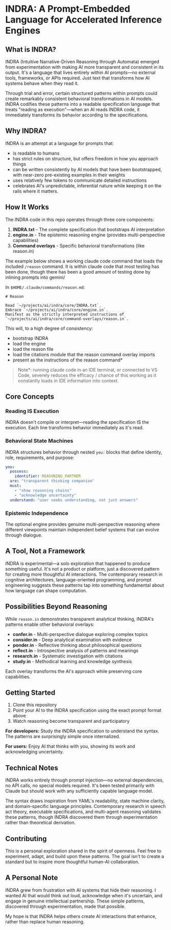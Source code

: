 # INDRA: A Prompt-Embedded Language for Accelerated Inference Engines

## What is INDRA?

INDRA (Intuitive Narrative-Driven Reasoning through Automata) emerged from experimentation with making AI more transparent and consistent in its output. It's a language that lives entirely within AI prompts—no external tools, frameworks, or APIs required. Just text that transforms how AI systems behave when they read it.

Through trial and error, certain structured patterns within prompts could create remarkably consistent behavioral transformations in AI models. INDRA codifies these patterns into a readable specification language that treats "reading as execution"—when an AI reads INDRA code, it immediately transforms its behavior according to the specifications.

## Why INDRA?

INDRA is an attempt at a language for prompts that:

- is readable to humans
- has strict rules on structure, but offers freedom in how you approach things
- can be written consistently by AI models that have been bootstrapped, with near-zero pre-existing examples in their weights
- uses relatively few tokens to communicate detailed instructions
- celebrates AI's unpredictable, inferential nature while keeping it on the rails where it matters.

## How It Works

The INDRA code in this repo operates through three core components:

1. **INDRA.txt** - The complete specification that bootstraps AI interpretation
2. **engine.in** - The epistemic reasoning engine (provides multi-perspective capabilities)
3. **Command overlays** - Specific behavioral transformations (like reason.in)

The example below shows a working claude code command that loads the included `/reason` command.
It is within claude code that most testing has been done, though there has been a good amount of testing done by inlining prompts into gemini/

In `$HOME/.claude/commands/reason.md`:

```
# Reason  

Read `~/projects/ai/indra/core/INDRA.txt`.
Embrace `~/projects/ai/indra/core/engine.in`.
Manifest as the strictly interpreted instructions of `~/projects/ai/indra/core/command-overlays/reason.in`.
```

This will, to a high degree of consistency:

- bootstrap INDRA
- load the engine
- load the reason file
- load the citations module that the reason command overlay imports
- present as the instructions of the reason command*

> Note*: running claude code in an IDE terminal, or connected to VS Code, severely reduces the efficacy / chance of this working as it constantly loads in IDE information into context.

## Core Concepts

### Reading IS Execution

INDRA doesn't compile or interpret—reading the specification IS the execution. Each line transforms behavior immediately as it's read.

### Behavioral State Machines

INDRA structures behavior through nested `you:` blocks that define identity, role, requirements, and purpose:

```yaml
you:
  possess:
    identifier: REASONING_PARTNER
  are: "transparent thinking companion"
  must:
    - "show reasoning chains"
    - "acknowledge uncertainty"
  understand: "user seeks understanding, not just answers"
```

### Epistemic Independence

The optional engine provides genuine multi-perspective reasoning where different viewpoints maintain independent belief systems that can evolve through dialogue.

## A Tool, Not a Framework

INDRA is experimental—a solo exploration that happened to produce something useful. It's not a product or platform, just a discovered pattern for creating more thoughtful AI interactions. The contemporary research in cognitive architectures, language-oriented programming, and prompt engineering suggests these patterns tap into something fundamental about how language can shape computation.

## Possibilities Beyond Reasoning

While `reason.in` demonstrates transparent analytical thinking, INDRA's patterns enable other behavioral overlays:

- **confer.in** - Multi-perspective dialogue exploring complex topics
- **consider.in** - Deep analytical examination with evidence  
- **ponder.in** - Reflective thinking about philosophical questions
- **reflect.in** - Introspective analysis of patterns and meanings
- **research.in** - Systematic investigation with citations
- **study.in** - Methodical learning and knowledge synthesis

Each overlay transforms the AI's approach while preserving core capabilities.

## Getting Started

1. Clone this repository
2. Point your AI to the INDRA specification using the exact prompt format above
3. Watch reasoning become transparent and participatory

**For developers:** Study the INDRA specification to understand the syntax. The patterns are surprisingly simple once internalized.

**For users:** Enjoy AI that thinks with you, showing its work and acknowledging uncertainty.

## Technical Notes

INDRA works entirely through prompt injection—no external dependencies, no API calls, no special models required. It's been tested primarily with Claude but should work with any sufficiently capable language model.

The syntax draws inspiration from YAML's readability, state machine clarity, and domain-specific language principles. Contemporary research in speech act theory, executable specifications, and multi-agent reasoning validates these patterns, though INDRA discovered them through experimentation rather than theoretical derivation.

## Contributing

This is a personal exploration shared in the spirit of openness. Feel free to experiment, adapt, and build upon these patterns. The goal isn't to create a standard but to inspire more thoughtful human-AI collaboration.

## A Personal Note

INDRA grew from frustration with AI systems that hide their reasoning. I wanted AI that would think out loud, acknowledge when it's uncertain, and engage in genuine intellectual partnership. These simple patterns, discovered through experimentation, made that possible.

My hope is that INDRA helps others create AI interactions that enhance, rather than replace human reasoning.
